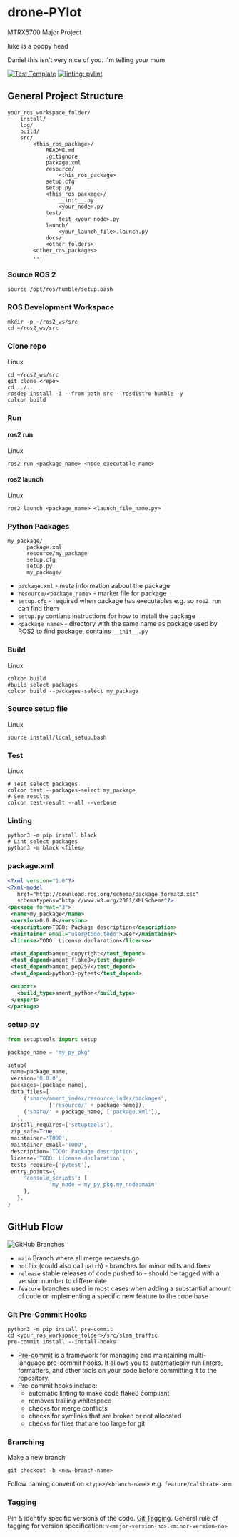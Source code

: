 # drone-PYlot
MTRX5700 Major Project

luke is a poopy head

Daniel this isn't very nice of you. I'm telling your mum


[![Test Template](https://github.com/liv-cpz/slam_traffic/actions/workflows/ci_actions.yml/badge.svg)](https://github.com/liv-cpz/slam_traffic/actions/workflows/ci_actions.yml) [![linting: pylint](https://img.shields.io/badge/linting-pylint-yellowgreen)](https://github.com/pylint-dev/pylint)





## General Project Structure
```
your_ros_workspace_folder/
    install/
    log/
    build/
    src/
        <this_ros_package>/
            README.md
            .gitignore
            package.xml
            resource/
                <this_ros_package>
            setup.cfg
            setup.py
            <this_ros_package>/
                __init__.py
                <your_node>.py
            test/
                test_<your_node>.py
            launch/
                <your_launch_file>.launch.py
            docs/
            <other_folders>
        <other_ros_packages>
        ...
```


### Source ROS 2
```shell
source /opt/ros/humble/setup.bash
```


### ROS Development Workspace
```shell
mkdir -p ~/ros2_ws/src
cd ~/ros2_ws/src
```


### Clone repo
Linux
```shell
cd ~/ros2_ws/src
git clone <repo>
cd ../..
rosdep install -i --from-path src --rosdistro humble -y
colcon build
```



### Run

#### ros2 run
Linux
```shell
ros2 run <package_name> <node_executable_name>
```

#### ros2 launch
Linux
```shell
ros2 launch <package_name> <launch_file_name.py>
```



### Python Packages
```
my_package/
      package.xml
      resource/my_package
      setup.cfg
      setup.py
      my_package/
```
- `package.xml` - meta information aabout the package
- `resource/<package_name>` - marker file for package
- `setup.cfg` - required when package has executables e.g. so `ros2 run` can find them
- `setup.py` contians instructions for how to install the package
- `<package_name>` - directory with the same name as package used by ROS2 to find package, contains `__init__.py`



### Build

Linux
```shell
colcon build
#build select packages
colcon build --packages-select my_package
```


### Source setup file
Linux
```shell
source install/local_setup.bash
```


### Test

Linux
```shell
# Test select packages
colcon test --packages-select my_package
# See results
colcon test-result --all --verbose
```


### Linting
```shell
python3 -m pip install black
# Lint select packages
python3 -m black <files>
```




### package.xml

```xml
<?xml version="1.0"?>
<?xml-model
   href="http://download.ros.org/schema/package_format3.xsd"
   schematypens="http://www.w3.org/2001/XMLSchema"?>
<package format="3">
 <name>my_package</name>
 <version>0.0.0</version>
 <description>TODO: Package description</description>
 <maintainer email="user@todo.todo">user</maintainer>
 <license>TODO: License declaration</license>

 <test_depend>ament_copyright</test_depend>
 <test_depend>ament_flake8</test_depend>
 <test_depend>ament_pep257</test_depend>
 <test_depend>python3-pytest</test_depend>

 <export>
   <build_type>ament_python</build_type>
 </export>
</package>
```





### setup.py

```python
from setuptools import setup

package_name = 'my_py_pkg'

setup(
 name=package_name,
 version='0.0.0',
 packages=[package_name],
 data_files=[
     ('share/ament_index/resource_index/packages',
             ['resource/' + package_name]),
     ('share/' + package_name, ['package.xml']),
   ],
 install_requires=['setuptools'],
 zip_safe=True,
 maintainer='TODO',
 maintainer_email='TODO',
 description='TODO: Package description',
 license='TODO: License declaration',
 tests_require=['pytest'],
 entry_points={
     'console_scripts': [
             'my_node = my_py_pkg.my_node:main'
     ],
   },
)
```


## GitHub Flow
![GitHub Branches](image.png)
- `main` Branch where all merge requests go
- `hotfix` (could also call `patch`) - branches for minor edits and fixes
- `release` stable releases of code pushed to - should be tagged with a version number to differeniate
- `feature` branches used in most cases when adding a substantial amount of code or implementing a specific new feature to the code base


### Git Pre-Commit Hooks
```shell
python3 -m pip install pre-commit
cd <your_ros_workspace_folder>/src/slam_traffic
pre-commit install --install-hooks
```

- [Pre-commit](https://pre-commit.com/) is a framework for managing and maintaining multi-language pre-commit hooks. It allows you to automatically run linters, formatters, and other tools on your code before committing it to the repository.
- Pre-commit hooks include:
    - automatic linting to make code flake8 compliant
    - removes trailing whitespace
    - checks for merge conflicts
    - checks for symlinks that are broken or not allocated
    - checks for files that are too large for git


### Branching
Make a new branch
```shell
git checkout -b <new-branch-name>
```
Follow naming convention `<type>/<branch-name>` e.g. `feature/calibrate-arm`




### Tagging
Pin & identify specific versions of the code. [Git Tagging](https://git-scm.com/book/en/v2/Git-Basics-Tagging). General rule of tagging for version specification: `v<major-version-no>.<minor-version-no>`


